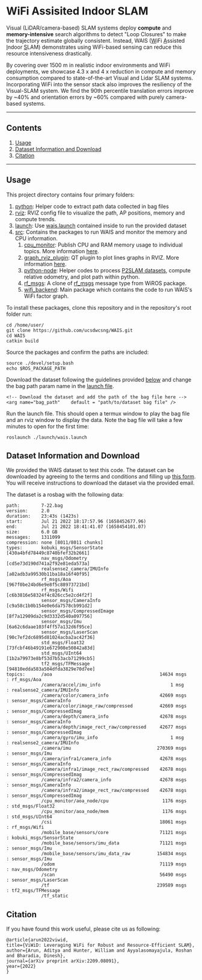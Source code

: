 # WiFi Assisited Indoor SLAM

Visual (LiDAR/camera-based) SLAM systems deploy **compute** and **memory-intensive** search algorithms to detect "Loop Closures" to make the trajectory estimate globally consistent.
Instead, WAIS (<u>W</u>iFi <u>A</u>ssisted <u>I</u>ndoor <u>S</u>LAM) demonstrates using WiFi-based sensing can reduce this resource intensiveness drastically. 

By covering over 1500 m in realistic indoor environments and WiFi deployments, we showcase 4.3 x and 4 x reduction in compute and memory consumption compared to state-of-the-art Visual and Lidar SLAM systems. Incorporating WiFi into the sensor stack also improves the resiliency of the Visual-SLAM system. We find the 90th percentile translation errors improve by ~40% and orientation errors by ~60% compared with purely camera-based systems. 

---

## Contents
1. [Usage](#usage)
2. [Dataset Information and Download](#dataset-information-and-download)
3. [Citation](#citation)

---
## Usage

This project directory contains four primary folders:
1. [python](./python): Helper code to extract path data collected in bag files 
2. [rviz](./rviz): RVIZ config file to visualize the path, AP positions, memory and compute trends. 
3. [launch](./launch): Use [wais.launch](./launch/wais.launch) contained inside to run the provided dataset
4. [src](./src): Contains the packages to run WAIS and monitor the memory and CPU information. 
    1. [cpu_monitor](./src/cpu_monitor): Publish CPU and RAM memory usage to individual topics. More information [here](https://github.com/alspitz/cpu_monitor). 
    2. [graph_rviz_plugin](./src/graph_rviz_plugin): QT plugin to plot lines graphs in RVIZ. More information [here](http://wiki.ros.org/graph_rviz_plugin). 
    3. [python-node](./src/python-nodes): Helper codes to process [P2SLAM datasets](https://wcsng.ucsd.edu/p2slam/), compute relative odometry, and plot path within python. 
    4. [rf_msgs](./src/rf_msgs): A clone of [rf_msgs](https://github.com/ucsdwcsng/rf_msgs) message type from WiROS package.
    5. [wifi_backend](./src/wifi_backend): Main package which contains the code to run WAIS's WiFi factor graph.
   
To install these packages, clone this repository and in the repository's root folder run: 

```
cd /home/user/
git clone https://github.com/ucsdwcsng/WAIS.git
cd WAIS
catkin build
```

Source the packages and confirm the paths are included:
```
source ./devel/setup.bash
echo $ROS_PACKAGE_PATH
```

Download the dataset following the guidelines provided [below](#dataset-information-and-download) and change the bag path param name in the [launch file](./launch/wais.launch).
```
<!-- Download the dataset and add the path of the bag file here -->
<arg name="bag_path"    default = "path/to/dataset bag file" />
```

Run the launch file. This should open a termux window to play the bag file and an rviz window to display the data. Note the bag file will take a few minutes to open for the first time: 
```
roslaunch ./launch/wais.launch
```

## Dataset Information and Download

We provided the WAIS dataset to test this code. The dataset can be downloaded by agreeing to the terms and conditions and filling up [this form](https://forms.gle/XWLLBnWsMct1BRnR8). You will receive instructions to download the dataset via the provided email.

The dataset is a rosbag with the following data: 

```
path:        7-22.bag
version:     2.0
duration:    23:43s (1423s)
start:       Jul 21 2022 18:17:57.96 (1658452677.96)
end:         Jul 21 2022 18:41:41.07 (1658454101.07)
size:        6.0 GB
messages:    1311099
compression: none [8011/8011 chunks]
types:       kobuki_msgs/SensorState     [430a4bfd78449c8740bfef32b2661]
             nav_msgs/Odometry           [cd5e73d190d741a2f92e81eda573a]
             realsense2_camera/IMUInfo   [a02adb3a99530b11ba18a16f40f95]
             rf_msgs/Aoa                 [967f0be24bd6e9e8f5c88973721bd]
             rf_msgs/Wifi                [c6b3816e58324f4c826cc5e2cd4f2f]
             sensor_msgs/CameraInfo      [c9a58c1b0b154e0e6da7578cb991d2]
             sensor_msgs/CompressedImage [8f7a12909da2c9d3332d540a097756]
             sensor_msgs/Imu             [6a62c6daae103f4ff57a132d6f95ce]
             sensor_msgs/LaserScan       [90c7ef2dc6895d81024acba2ac42f36]
             std_msgs/Float32            [73fcbf46b49191e672908e50842a83d]
             std_msgs/UInt64             [1b2a79973e8bf53d7b53acb71299cb5]
             tf2_msgs/TFMessage          [94810edda583a504dfda3829e70d7ee]
topics:      /aoa                                        14634 msgs    : rf_msgs/Aoa               
             /camera/accel/imu_info                          1 msg     : realsense2_camera/IMUInfo 
             /camera/color/camera_info                   42669 msgs    : sensor_msgs/CameraInfo    
             /camera/color/image_raw/compressed          42669 msgs    : sensor_msgs/CompressedImag
             /camera/depth/camera_info                   42678 msgs    : sensor_msgs/CameraInfo    
             /camera/depth/image_rect_raw/compressed     42677 msgs    : sensor_msgs/CompressedImag
             /camera/gyro/imu_info                           1 msg     : realsense2_camera/IMUInfo 
             /camera/imu                                270369 msgs    : sensor_msgs/Imu           
             /camera/infra1/camera_info                  42678 msgs    : sensor_msgs/CameraInfo    
             /camera/infra1/image_rect_raw/compressed    42678 msgs    : sensor_msgs/CompressedImag
             /camera/infra2/camera_info                  42678 msgs    : sensor_msgs/CameraInfo    
             /camera/infra2/image_rect_raw/compressed    42678 msgs    : sensor_msgs/CompressedImag
             /cpu_monitor/aoa_node/cpu                    1176 msgs    : std_msgs/Float32          
             /cpu_monitor/aoa_node/mem                    1176 msgs    : std_msgs/UInt64           
             /csi                                        18061 msgs    : rf_msgs/Wifi               
             /mobile_base/sensors/core                   71121 msgs    : kobuki_msgs/SensorState    
             /mobile_base/sensors/imu_data               71121 msgs    : sensor_msgs/Imu            
             /mobile_base/sensors/imu_data_raw          154834 msgs    : sensor_msgs/Imu            
             /odom                                       71119 msgs    : nav_msgs/Odometry          
             /scan                                       56490 msgs    : sensor_msgs/LaserScan      
             /tf                                        239589 msgs    : tf2_msgs/TFMessage         
             /tf_static  
```

## Citation

If you have found this work useful, please cite us as following: 

```
@article{arun2022viwid,
title={ViWiD: Leveraging WiFi for Robust and Resource-Efficient SLAM},
author={Arun, Aditya and Hunter, William and Ayyalasomayajula, Roshan and Bharadia, Dinesh},
journal={arXiv preprint arXiv:2209.08091},
year={2022}
}
```
